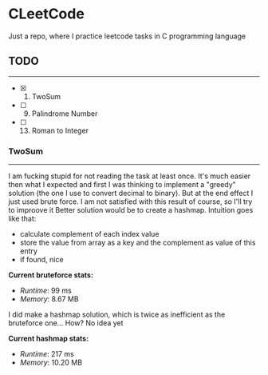 # CLeetCode
Just a repo, where I practice leetcode tasks in C programming language

## TODO
---
- [x] 1. TwoSum
- [ ] 9. Palindrome Number
- [ ] 13. Roman to Integer

### TwoSum
---
I am fucking stupid for not reading the task at least once. It's much easier then what I expected and first I was thinking to implement a "greedy" solution (the one I use to convert decimal to binary). But at the end effect I just used brute force. I am not satisfied with this result of course, so I'll try to improove it
Better solution would be to create a hashmap. Intuition goes like that:
- calculate complement of each index value
- store the value from array as a key and the complement as value of this entry
- if found, nice

**Current bruteforce stats:**
- *Runtime*: 99 ms
- *Memory*: 8.67 MB

I did make a hashmap solution, which is twice as inefficient as the bruteforce one... How? No idea yet

**Current hashmap stats:**
- *Runtime*: 217 ms
- *Memory*: 10.20 MB
